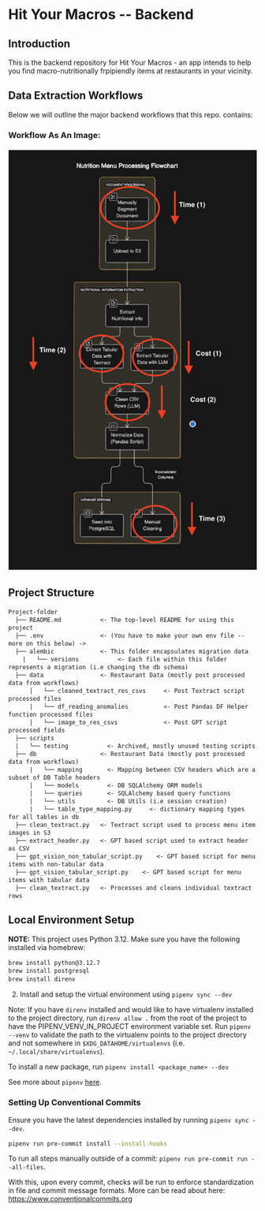 # Hit Your Macros -- Backend

## Introduction

This is the backend repository for Hit Your Macros - an app intends to help you find macro-nutritionally frpipiendly items at restaurants in your vicinity.

## Data Extraction Workflows

Below we will outline the major backend workflows that this repo. contains:

### Workflow As An Image:

![Image description](assets/images/HitYourMacros_DataBottlenecks.png)

## Project Structure

```
Project-folder
  ├── README.md           <- The top-level README for using this project
  ├── .env                <- (You have to make your own env file -- more on this below) ->
  ├── alembic             <- This folder encapsulates migration data
    |   └── versions           <- Each file within this folder represents a migration (i.e changing the db schema)
  ├── data                <- Restaurant Data (mostly post processed data from workflows)
      |   └── cleaned_textract_res_csvs     <- Post Textract script processed files
      |   └── df_reading_anomalies          <- Post Pandas DF Helper function processed files
      |   └── image_to_res_csvs             <- Post GPT script processed fields
  ├── scripts
  |   └── testing           <- Archived, mostly unused testing scripts
  ├── db                  <- Restaurant Data (mostly post processed data from workflows)
      |   └── mapping       <- Mapping between CSV headers which are a subset of DB Table headers
      |   └── models        <- DB SQLAlchemy ORM models
      |   └── queries       <- SQLAlchemy based query functions
      |   └── utils         <- DB Utils (i.e session creation)
      |   └── table_type_mapping.py     <- dictionary mapping types for all tables in db
  ├── clean_textract.py   <- Textract script used to process menu item images in S3
  ├── extract_header.py   <- GPT based script used to extract header as CSV
  ├── gpt_vision_non_tabular_script.py    <- GPT based script for menu items with non-tabular data
  ├── gpt_vision_tabular_script.py    <- GPT based script for menu items with tabular data
  ├── clean_textract.py   <- Processes and cleans individual textract rows
```

## Local Environment Setup

**NOTE:** This project uses Python 3.12. Make sure you have the following installed via homebrew:

```bash
brew install python@3.12.7
brew install postgresql
brew install direnv
```

2. Install and setup the virtual environment using `pipenv sync --dev`

Note: If you have `direnv` installed and would like to have virtualenv installed to the project directory, run `direnv allow .` from the root of the project to have the PIPENV_VENV_IN_PROJECT environment variable set. Run `pipenv --venv` to validate the path to the virtualenv points to the project directory and not somewhere in `$XDG_DATAHOME/virtualenvs` (i.e. `~/.local/share/virtualenvs`).

To install a new package, run `pipenv install <package_name> --dev`

See more about `pipenv` [here](https://pipenv.pypa.io/en/latest/).

### Setting Up Conventional Commits

Ensure you have the latest dependencies installed by running `pipenv sync --dev`.

```bash
pipenv run pre-commit install --install-hooks
```

To run all steps manually outside of a commit: `pipenv run pre-commit run --all-files`.

With this, upon every commit, checks will be run to enforce standardization in file and commit message formats. More can be read about here: https://www.conventionalcommits.org
